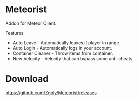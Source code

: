 # Meteorist
Addon for Meteor Client.

Features
+ Auto Leave - Automatically leaves if player in range.
+ Auto Login - Automatically logs in your account.
+ Container Cleaner - Throw items from container.
+ New Velocity - Velocity that can bypass some anti-cheats.

# Download
https://github.com/Zgoly/Meteorist/releases

